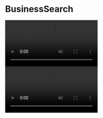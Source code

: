 #  BusinessSearch

![LightMode](BusinessSearch/Demo/LightMode.mp4)
![DarkMode](BusinessSearch/Demo/DarkMode.mp4)
